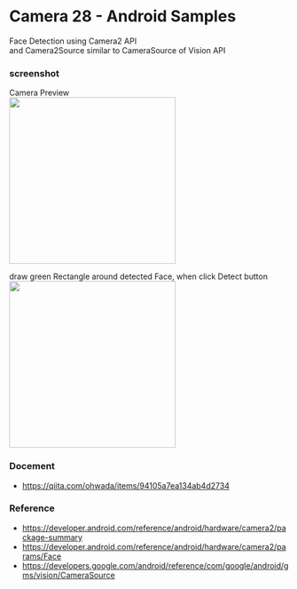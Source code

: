 Camera 28 - Android Samples
===============

Face Detection using  Camera2 API <br/>
 and Camera2Source similar to CameraSource of Vision API <br/>

### screenshot <br/>
Camera Preview <br/>
<image src="https://raw.githubusercontent.com/ohwada/Android_Samples/master/Camera28/screenshot/camera28_preview.png" width="300" /><br/>

draw green Rectangle around detected Face, when click Detect button <br/>
<image src="https://raw.githubusercontent.com/ohwada/Android_Samples/master/Camera28/screenshot/camera28_face_detect.png" width="300" /><br/>


### Docement <br/>
- https://qiita.com/ohwada/items/94105a7ea134ab4d2734


### Reference <br/>
- https://developer.android.com/reference/android/hardware/camera2/package-summary
- https://developer.android.com/reference/android/hardware/camera2/params/Face
- https://developers.google.com/android/reference/com/google/android/gms/vision/CameraSource

